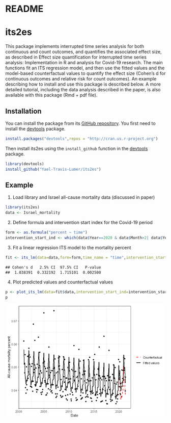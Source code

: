 README
================

# its2es

This package implements interrupted time series analysis for both
continuous and count outcomes, and quantifies the associated effect
size, as described in Effect size quantification for interrupted time
series analysis: Implementation in R and analysis for Covid-19 research.
The main functions fit an ITS regression model, and then use the fitted
values and the model-based counterfactual values to quantify the effect
size (Cohen’s d for continuous outcomes and relative risk for count
outcomes). An example describing how to install and use this package is
described below. A more detailed tutorial, including the data analysis
described in the paper, is also available with this package (Rmd + pdf
file).

## Installation

You can install the package from its [GitHub
repository](https://github.com/Yael-Travis-Lumer/its2es/). You first
need to install the [devtools](https://github.com/r-lib/devtools)
package.

``` r
install.packages("devtools",repos = "http://cran.us.r-project.org")
```

Then install its2es using the `install_github` function in the
[devtools](https://github.com/r-lib/devtools) package.

``` r
library(devtools)
install_github("Yael-Travis-Lumer/its2es")
```

## Example

1.  Load library and Israel all-cause mortality data (discussed in
    paper)

``` r
library(its2es)
data <- Israel_mortality
```

2.  Define formula and intervention start index for the Covid-19 period

``` r
form <- as.formula("percent ~ time")
intervention_start_ind <- which(data$Year==2020 & data$Month>2| data$Year==2021)[1]
```

3.  Fit a linear regression ITS model to the mortality percent

``` r
fit <- its_lm(data=data,form=form,time_name = "time",intervention_start_ind=intervention_start_ind, freq=12,seasonality= "full", impact_model = "full",counterfactual = TRUE)
```

    ## Cohen's d   2.5% CI  97.5% CI   P-value 
    ##  1.038391  0.332192  1.715101  0.002500

4.  Plot predicted values and counterfactual values

``` r
p <- plot_its_lm(data=fit$data,intervention_start_ind=intervention_start_ind, y_lab="All-cause mortality percent", response="percent", date_name= "Date")
p
```

![](README_files/figure-gfm/unnamed-chunk-6-1.png)<!-- -->

